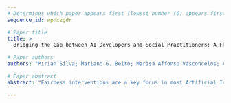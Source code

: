 ```yaml
--- 
# Determines which paper appears first (lowest number (0) appears first)
sequence_id: wpnxzgdr

# Paper title 
title: >
  Bridging the Gap between AI Developers and Social Practitioners: A Fairness Framework for Designing AI Systems

# Paper authors 
authors: "Mírian Silva; Mariano G. Beiró; Marisa Affonso Vasconcelos; Ana Couto"

# Paper abstract 
abstract: "Fairness interventions are a key focus in most Artificial Intelligence (AI) ethics research fields. When biases related to some features (e.g., race, sex, age, religion) are identified in AI systems that contribute to discrimination outcomes, developers, engineers, or stakeholders must choose how and when to intervene. However, given the plethora of available options, a lack of standardization in the intervention process prevails, making it challenging to determine the suitable option for a given context. In this work, we propose a developmental framework to explore different types of measures based on non-discrimination criteria aimed at filling the gap between AI developers and social practitioners . We then construct a framework to analyze the performance of the interventions over AI models in terms of statistical non-discrimination fairness criteria."

--- 
```

